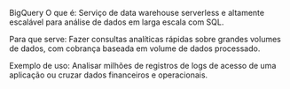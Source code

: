 BigQuery
O que é:
Serviço de data warehouse serverless e altamente escalável para análise de dados em larga escala com SQL.

Para que serve:
Fazer consultas analíticas rápidas sobre grandes volumes de dados, com cobrança baseada em volume de dados processado.

Exemplo de uso:
Analisar milhões de registros de logs de acesso de uma aplicação ou cruzar dados financeiros e operacionais.
